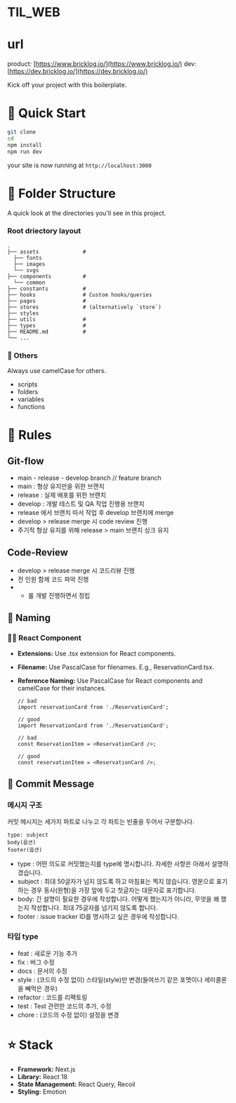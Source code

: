 # TIL_WEB

# url
product: [https://www.bricklog.io/](https://www.bricklog.io/)
dev: [https://dev.bricklog.io/](https://dev.bricklog.io/)

Kick off your project with this boilerplate.

# 🚀 Quick Start

```bash
git clone
cd
npm install
npm run dev
```

your site is now running at `http://localhost:3000`

# 📁 Folder Structure

A quick look at the directories you'll see in this project.

### Root driectory layout

    .
    ├── assets              #
      ├── fonts
      ├── images
      └── svgs
    ├── components          #
      └── common
    ├── constants           #
    ├── hooks               # Custom hooks/queries
    ├── pages               #
    ├── stores              # (alternatively `store`)
    ├── styles              
    ├── utils               #
    ├── types               #
    ├── README.md           #
    └── ...

### 🐪 Others

Always use camelCase for others.

- scripts
- folders
- variables
- functions

# 📕 Rules

## Git-flow

- main - release - develop branch // feature branch
- main : 형상 유지만을 위한 브랜치
- release : 실제 배포를 위한 브랜치
- develop : 개발 테스트 및 QA 작업 진행용 브랜치
- release 에서 브랜치 따서 작업 후 develop 브랜치에 merge
- develop > release merge 시 code review 진행
- 주기적 형상 유지를 위해 release > main 브랜치 싱크 유지

## Code-Review

- develop > release merge 시 코드리뷰 진행
- 전 인원 함께 코드 파악 진행
- + 룰 개발 진행하면서 정립


## 📛 Naming

### 👨‍🦳 React Component

- **Extensions:** Use .tsx extension for React components.

- **Filename:** Use PascalCase for filenames. E.g., ReservationCard.tsx.

- **Reference Naming:** Use PascalCase for React components and camelCase for their instances.

  ```tsx
  // bad
  import reservationCard from './ReservationCard';

  // good
  import ReservationCard from './ReservationCard';

  // bad
  const ReservationItem = <ReservationCard />;

  // good
  const reservationItem = <ReservationCard />;
  ```
## 📛 Commit Message

### 메시지 구조
커밋 메시지는 세가지 파트로 나누고 각 파트는 빈줄을 두어서 구분합나다.

```
type: subject
body(옵션)
footer(옵션)
```

- type : 어떤 의도로 커밋했는지를 type에 명시합니다. 자세한 사항은 아래서 설명하겠습니다.
- subject : 최대 50글자가 넘지 않도록 하고 마침표는 찍지 않습니다. 영문으로 표기하는 경우 동사(원형)을 가장 앞에 두고 첫글자는 대문자로 표기합니다. 
- body: 긴 설명이 필요한 경우에 작성합니다. 어떻게 했는지가 아니라, 무엇을 왜 했는지 작성합니다. 최대 75글자를 넘기지 않도록 합니다.
- footer : issue tracker ID를 명시하고 싶은 경우에 작성합니다.

### 타입 type
- feat : 새로운 기능 추가
- fix : 버그 수정
- docs : 문서의 수정
- style : (코드의 수정 없이) 스타일(style)만 변경(들여쓰기 같은 포맷이나 세미콜론을 빼먹은 경우)
- refactor : 코드를 리펙토링
- test : Test 관련한 코드의 추가, 수정
- chore : (코드의 수정 없이) 설정을 변경

# ⭐️ Stack

- **Framework:** Next.js
- **Library:** React 18
- **State Management:** React Query, Recoil
- **Styling:** Emotion
